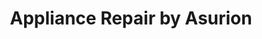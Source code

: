 ---
title: "Appliance Repair by Asurion"
url: /nashville/appliance-repair-by-asurion-pennsylvania-avenue/
shop: appliance
---